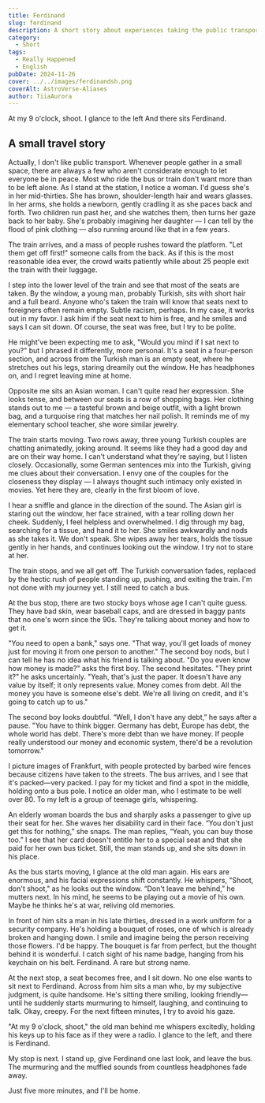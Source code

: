 ```yaml
---
title: Ferdinand
slug: ferdinand
description: A short story about experiences taking the public transport.
category:
  - Short
tags:
  - Really Happened
  - English
pubDate: 2024-11-26
cover: ../../images/ferdinandsh.png
coverAlt: AstroVerse-Aliases
author: TiiaAurora
---
```


At my 9 o'clock, shoot. I glance to the left
And there sits Ferdinand.

## A small travel story

Actually, I don't like public transport. Whenever people gather in a small space, there are always a few who aren't considerate enough to let everyone be in peace. Most who ride the bus or train don't want more than to be left alone. As I stand at the station, I notice a woman. I'd guess she's in her mid-thirties. She has brown, shoulder-length hair and wears glasses. In her arms, she holds a newborn, gently cradling it as she paces back and forth. Two children run past her, and she watches them, then turns her gaze back to her baby. She's probably imagining her daughter — I can tell by the flood of pink clothing — also running around like that in a few years.

The train arrives, and a mass of people rushes toward the platform.
"Let them get off first!" someone calls from the back. As if this is the most reasonable idea ever, the crowd waits patiently while about 25 people exit the train with their luggage.

I step into the lower level of the train and see that most of the seats are taken.
By the window, a young man, probably Turkish, sits with short hair and a full beard. Anyone who's taken the train will know that seats next to foreigners often remain empty. Subtle racism, perhaps. In my case, it works out in my favor. I ask him if the seat next to him is free, and he smiles and says I can sit down.
Of course, the seat was free, but I try to be polite.

He might've been expecting me to ask, "Would you mind if I sat next to you?" but I phrased it differently, more personal. It's a seat in a four-person section, and across from the Turkish man is an empty seat, where he stretches out his legs, staring dreamily out the window. He has headphones on, and I regret leaving mine at home.

Opposite me sits an Asian woman. I can't quite read her expression. She looks tense, and between our seats is a row of shopping bags. Her clothing stands out to me — a tasteful brown and beige outfit, with a light brown bag, and a turquoise ring that matches her nail polish. It reminds me of my elementary school teacher, she wore similar jewelry.

The train starts moving.
Two rows away, three young Turkish couples are chatting animatedly, joking around. It seems like they had a good day and are on their way home. I can't understand what they're saying, but I listen closely. Occasionally, some German sentences mix into the Turkish, giving me clues about their conversation. I envy one of the couples for the closeness they display — I always thought such intimacy only existed in movies. Yet here they are, clearly in the first bloom of love.

I hear a sniffle and glance in the direction of the sound.
The Asian girl is staring out the window, her face strained, with a tear rolling down her cheek. Suddenly, I feel helpless and overwhelmed. I dig through my bag, searching for a tissue, and hand it to her. She smiles awkwardly and nods as she takes it. We don't speak. She wipes away her tears, holds the tissue gently in her hands, and continues looking out the window. I try not to stare at her.

The train stops, and we all get off. The Turkish conversation fades, replaced by the hectic rush of people standing up, pushing, and exiting the train. I'm not done with my journey yet. I still need to catch a bus.

At the bus stop, there are two stocky boys whose age I can't quite guess. They have bad skin, wear baseball caps, and are dressed in baggy pants that no one's worn since the 90s. They're talking about money and how to get it.

"You need to open a bank," says one. "That way, you'll get loads of money just for moving it from one person to another." The second boy nods, but I can tell he has no idea what his friend is talking about.
"Do you even know how money is made?" asks the first boy.
The second hesitates. "They print it?" he asks uncertainly.
"Yeah, that's just the paper. It doesn't have any value by itself; it only represents value. Money comes from debt. All the money you have is someone else's debt. We're all living on credit, and it's going to catch up to us."

The second boy looks doubtful.
“Well, I don't have any debt,” he says after a pause.
"You have to think bigger. Germany has debt, Europe has debt, the whole world has debt. There's more debt than we have money. If people really understood our money and economic system, there'd be a revolution tomorrow."

I picture images of Frankfurt, with people protected by barbed wire fences because citizens have taken to the streets. The bus arrives, and I see that it's packed—very packed. I pay for my ticket and find a spot in the middle, holding onto a bus pole. I notice an older man, who I estimate to be well over 80. To my left is a group of teenage girls, whispering.

An elderly woman boards the bus and sharply asks a passenger to give up their seat for her. She waves her disability card in their face. “You don't just get this for nothing,” she snaps.
The man replies, “Yeah, you can buy those too.”
I see that her card doesn't entitle her to a special seat and that she paid for her own bus ticket. Still, the man stands up, and she sits down in his place.

As the bus starts moving, I glance at the old man again. His ears are enormous, and his facial expressions shift constantly. He whispers, "Shoot, don't shoot," as he looks out the window.
“Don't leave me behind,” he mutters next.
In his mind, he seems to be playing out a movie of his own. Maybe he thinks he's at war, reliving old memories.

In front of him sits a man in his late thirties, dressed in a work uniform for a security company. He's holding a bouquet of roses, one of which is already broken and hanging down. I smile and imagine being the person receiving those flowers. I'd be happy. The bouquet is far from perfect, but the thought behind it is wonderful. I catch sight of his name badge, hanging from his keychain on his belt.
Ferdinand. A rare but strong name.

At the next stop, a seat becomes free, and I sit down. No one else wants to sit next to Ferdinand.
Across from him sits a man who, by my subjective judgment, is quite handsome. He's sitting there smiling, looking friendly—until he suddenly starts murmuring to himself, laughing, and continuing to talk. Okay, creepy.
For the next fifteen minutes, I try to avoid his gaze.

"At my 9 o'clock, shoot," the old man behind me whispers excitedly, holding his keys up to his face as if they were a radio. I glance to the left, and there is Ferdinand.

My stop is next. I stand up, give Ferdinand one last look, and leave the bus.
The murmuring and the muffled sounds from countless headphones fade away.

Just five more minutes, and I'll be home.
